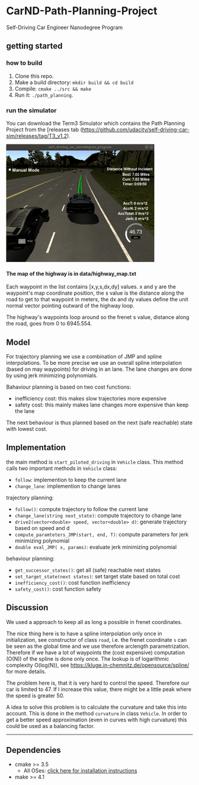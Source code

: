 # CarND-Path-Planning-Project
Self-Driving Car Engineer Nanodegree Program

## getting started
### how to build

1. Clone this repo.
2. Make a build directory: `mkdir build && cd build`
3. Compile: `cmake ../src && make`
4. Run it: `./path_planning`.

### run the simulator
You can download the Term3 Simulator which contains the Path Planning Project from the [releases tab (https://github.com/udacity/self-driving-car-sim/releases/tag/T3_v1.2).

<img src="./documentation/simulator.png" width="400">


#### The map of the highway is in data/highway_map.txt
Each waypoint in the list contains  [x,y,s,dx,dy] values. x and y are the waypoint's map coordinate position, the s value is the distance along the road to get to that waypoint in meters, the dx and dy values define the unit normal vector pointing outward of the highway loop.

The highway's waypoints loop around so the frenet s value, distance along the road, goes from 0 to 6945.554.

## Model
For trajectory planning we use a combination of JMP and spline interpolations. To be more precise we use an overall spline interpolation (based on may waypoints) for driving in an lane. The lane changes are done by using jerk minimizing polynomials.

Bahaviour planning is based on two cost functions:

* inefficiency cost: this makes slow trajectories more expensive
* safety cost: this mainly makes lane changes more expensive than keep the lane

The next behaviour is thus planned based on the next (safe reachable) state with lowest cost.



## Implementation

the main method is `start_piloted_driving` in `Vehicle` class.
This method calls two important methods in `Vehicle` class:

* `follow`: implemention to keep the current lane
* `change_lane`: implemention to change lanes

trajectory planning:

* `follow()`: compute trajectory to follow the current lane
* `change_lane(string next_state)`: compute trajectory to change lane
* `drive2(vector<double> speed, vector<double> d)`: generate trajectory based on speed and d
* `compute_paramteters_JMP(start, end, T)`: compute parameters for jerk minimizing polynomial
* `double eval_JMP( x, params)`: evaluate jerk minimizing polynomial


behaviour planning:

* `get_successor_states()`: get all (safe) reachable next states
* `set_target_state(next states)`: set target state based on total cost
* `inefficiency_cost()`: cost function inefficiency
* `safety_cost()`: cost function safety


## Discussion

We used a approach to keep all as long a possible in frenet coordinates. 

The nice thing here is to have a spline interpolation only once in initialization, see constructor of class `road`, i.e. the frenet coordinate `s` can be seen as the global time and we use therefore arclength parametrization.
Therefore if we have a lot of waypoints the (cost expensive) computation (O(N)) of the spline is done only once. The lookup is of logarithmic complexity O(log(N)), see https://kluge.in-chemnitz.de/opensource/spline/ for more details.

The problem here is, that it is very hard to control the speed. Therefore our car is limited to 47.
If I increase this value, there might be a little peak where the speed is greater 50. 

A idea to solve this problem is to calculate the curvature and take this into account. This is done in the method `curvature` in class `Vehicle`. In order to get a better speed approximation (even in curves with high curvature) this could be used as a balancing factor.

---

## Dependencies

* cmake >= 3.5
  * All OSes: [click here for installation instructions](https://cmake.org/install/)
* make >= 4.1
  


